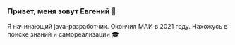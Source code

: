 ### Привет, меня зовут Евгений 👋

Я начинающий java-разработчик. Окончил МАИ в 2021 году.
Нахожусь в поиске знаний и самореализации :mortar_board:

<!--
**Joh4prog/Joh4prog** is a ✨ _special_ ✨ repository because its `README.md` (this file) appears on your GitHub profile.

